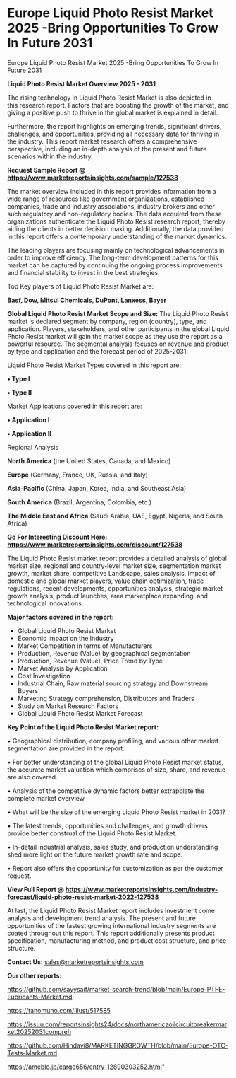 # Europe Liquid Photo Resist Market 2025 -Bring Opportunities To Grow In Future 2031
Europe Liquid Photo Resist Market 2025 -Bring Opportunities To Grow In Future 2031

<Strong> Liquid Photo Resist Market Overview 2025 - 2031</strong>

The rising technology in Liquid Photo Resist Market is also depicted in this research report. Factors that are boosting the growth of the market, and giving a positive push to thrive in the global market is explained in detail.

Furthermore, the report highlights on emerging trends, significant drivers, challenges, and opportunities, providing all necessary data for thriving in the industry. This report market research offers a comprehensive perspective, including an in-depth analysis of the present and future scenarios within the industry.

<strong>Request Sample Report @ <a href=https://www.marketreportsinsights.com/sample/127538>https://www.marketreportsinsights.com/sample/127538</a></strong>

The market overview included in this report provides information from a wide range of resources like government organizations, established companies, trade and industry associations, industry brokers and other such regulatory and non-regulatory bodies. The data acquired from these organizations authenticate the Liquid Photo Resist research report, thereby aiding the clients in better decision making. Additionally, the data provided in this report offers a contemporary understanding of the market dynamics.

The leading players are focusing mainly on technological advancements in order to improve efficiency. The long-term development patterns for this market can be captured by continuing the ongoing process improvements and financial stability to invest in the best strategies.

Top Key players of Liquid Photo Resist Market are:

<strong>Basf, Dow, Mitsui Chemicals, DuPont, Lanxess, Bayer</strong>

<strong><b>Global Liquid Photo Resist Market Scope and Size:</b></strong>
The Liquid Photo Resist market is declared segment by company, region (country), type, and application. Players, stakeholders, and other participants in the global Liquid Photo Resist market will gain the market scope as they use the report as a powerful resource. The segmental analysis focuses on revenue and product by type and application and the forecast period of 2025-2031.

Liquid Photo Resist Market Types covered in this report are:

<strong>• Type I

• Type II</strong>

Market Applications covered in this report are:

<strong>• Application I

• Application II</strong> 

Regional Analysis

<strong>North America</strong> (the United States, Canada, and Mexico)

<strong>Europe</strong> (Germany, France, UK, Russia, and Italy)

<strong>Asia-Pacific</strong> (China, Japan, Korea, India, and Southeast Asia)

<strong>South America</strong> (Brazil, Argentina, Colombia, etc.)

<strong>The Middle East and Africa</strong> (Saudi Arabia, UAE, Egypt, Nigeria, and South Africa)

<strong>Go For Interesting Discount Here: <a href=https://www.marketreportsinsights.com/discount/127538>https://www.marketreportsinsights.com/discount/127538</a></strong>

The Liquid Photo Resist market report provides a detailed analysis of global market size, regional and country-level market size, segmentation market growth, market share, competitive Landscape, sales analysis, impact of domestic and global market players, value chain optimization, trade regulations, recent developments, opportunities analysis, strategic market growth analysis, product launches, area marketplace expanding, and technological innovations.

<strong><b>Major factors covered in the report:</b></strong>
<ul>
  <li>Global Liquid Photo Resist Market </li>
  <li>Economic Impact on the Industry</li>
  <li>Market Competition in terms of Manufacturers</li>
  <li>Production, Revenue (Value) by geographical segmentation</li>
  <li>Production, Revenue (Value), Price Trend by Type</li>
  <li>Market Analysis by Application</li>
  <li>Cost Investigation</li>
  <li>Industrial Chain, Raw material sourcing strategy and Downstream Buyers</li>
  <li>Marketing Strategy comprehension, Distributors and Traders</li>
  <li>Study on Market Research Factors</li>
  <li>Global Liquid Photo Resist Market Forecast</li>
</ul>

<strong><b>Key Point of the Liquid Photo Resist Market report:</b></strong>

• Geographical distribution, company profiling, and various other market segmentation are provided in the report.

• For better understanding of the global Liquid Photo Resist market status, the accurate market valuation which comprises of size, share, and revenue are also covered.

• Analysis of the competitive dynamic factors better extrapolate the complete market overview

• What will be the size of the emerging Liquid Photo Resist market in 2031?

• The latest trends, opportunities and challenges, and growth drivers provide better construal of the Liquid Photo Resist Market.

• In-detail industrial analysis, sales study, and production understanding shed more light on the future market growth rate and scope.

• Report also offers the opportunity for customization as per the customer request.

<strong><b>View Full Report @ <a href=https://www.marketreportsinsights.com/industry-forecast/liquid-photo-resist-market-2022-127538>https://www.marketreportsinsights.com/industry-forecast/liquid-photo-resist-market-2022-127538</a></b></strong>


At last, the Liquid Photo Resist Market report includes investment come analysis and development trend analysis. The present and future opportunities of the fastest growing international industry segments are coated throughout this report. This report additionally presents product specification, manufacturing method, and product cost structure, and price structure.

<strong>Contact Us:</strong>
sales@marketreportsinsights.com

<strong>Our other reports:</strong>

<a href=https://github.com/sayysaif/market-search-trend/blob/main/Europe-PTFE-Lubricants-Market.md>https://github.com/sayysaif/market-search-trend/blob/main/Europe-PTFE-Lubricants-Market.md</a>

<a href=https://tanomuno.com/illust/517585>https://tanomuno.com/illust/517585</a>

<a href=https://issuu.com/reportsinsights24/docs/northamericaoilcircuitbreakermarket20252031compreh>https://issuu.com/reportsinsights24/docs/northamericaoilcircuitbreakermarket20252031compreh</a>

<a href=https://github.com/Hindavi8/MARKETINGGROWTH/blob/main/Europe-OTC-Tests-Market.md>https://github.com/Hindavi8/MARKETINGGROWTH/blob/main/Europe-OTC-Tests-Market.md</a>

<a href=https://ameblo.jp/cargo656/entry-12890303252.html>https://ameblo.jp/cargo656/entry-12890303252.html</a>"
